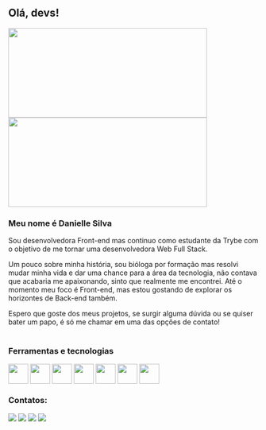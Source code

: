 ## Olá, devs!<br>
<div style="display:inline-block">

  <img height="180em" width="400em" align="center" src="https://github-readme-stats.vercel.app/api?username=daniellelsilva&show_icons=true&theme=dracula" />
  <img height="180em" width="400em" align="center" src="https://github-readme-stats.vercel.app/api/top-langs/?username=daniellelsilva&layout=compact&theme=dracula" />

</div><br>

### Meu nome é Danielle Silva

Sou desenvolvedora Front-end mas continuo como estudante da Trybe com o objetivo de me tornar uma desenvolvedora Web Full Stack.

Um pouco sobre minha história, sou bióloga por formação mas resolvi mudar minha vida e dar uma chance para a área da tecnologia, não contava que acabaria me apaixonando, sinto que realmente me encontrei. Até o momento meu foco é Front-end, mas estou gostando de explorar os horizontes de Back-end também.

Espero que goste dos meus projetos, se surgir alguma dúvida ou se quiser bater um papo, é só me chamar em uma das opções de contato!
<br>
<br>
### Ferramentas e tecnologias

<div style="display:inline-block">
<img align="center" src="https://cdn.jsdelivr.net/gh/devicons/devicon/icons/css3/css3-plain-wordmark.svg" width="40" height="40" />
<img align="center" src="https://cdn.jsdelivr.net/gh/devicons/devicon/icons/javascript/javascript-plain.svg" width="40" height="40" />
<img align="center" src="https://cdn.jsdelivr.net/gh/devicons/devicon/icons/html5/html5-plain-wordmark.svg" width="40" height="40" />
<img align="center" src="https://cdn.jsdelivr.net/gh/devicons/devicon/icons/sass/sass-original.svg" width="40" height="40" />
<img align="center" src="https://cdn.jsdelivr.net/gh/devicons/devicon/icons/react/react-original.svg" width="40" height="40" />
<img align="center" src="https://cdn.jsdelivr.net/gh/devicons/devicon/icons/jest/jest-plain.svg" width="40" height="40" />
<img align="center" src="https://cdn.jsdelivr.net/gh/devicons/devicon/icons/mysql/mysql-original.svg" width="40" height="40" />
</div><br>


### Contatos:

<div>
<a href="https://www.linkedin.com/in/danielle-lsilva/" target="_blank"><img src="https://img.shields.io/badge/-LinkedIn-%230077B5?style=for-the-badge&logo=linkedin&logoColor=white" target="_blank"></a>  
<a href = "mailto:danielle.luisasilva@gmail.com"><img src="https://img.shields.io/badge/Gmail-C00021?style=for-the-badge&logo=gmail&logoColor=white" target="_blank"></a>
<a href="https://www.instagram.com/ls_danielle/" target="_blank"><img src="https://img.shields.io/badge/-Instagram-EF476F?style=for-the-badge&logo=instagram&logoColor=white" target="_blank"></a>
<a href="https://daniellelsilva.github.io/react-portfolio/#/" target="_blank"><img src="https://img.shields.io/badge/-Portfólio-06D6A0?style=for-the-badge" target="_blank"></a>
</div>

<!--
**daniellelsilva/daniellelsilva** is a ✨ _special_ ✨ repository because its `README.md` (this file) appears on your GitHub profile.

Here are some ideas to get you started:

- 🔭 I’m currently working on ...
- 🌱 I’m currently learning ...
- 👯 I’m looking to collaborate on ...
- 🤔 I’m looking for help with ...
- 💬 Ask me about ...
- 📫 How to reach me: ...
- 😄 Pronouns: ...
- ⚡ Fun fact: ...
-->
